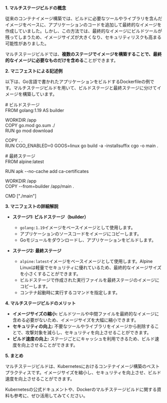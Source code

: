 **1\. マルチステージビルドの概念**

従来のコンテナイメージ構築では、ビルドに必要なツールやライブラリを含んだイメージをベースに、アプリケーションのコードを追加して最終的なイメージを作成していました。しかし、この方法では、最終的なイメージにビルドツールが残ってしまうため、イメージサイズが大きくなり、セキュリティリスクも高まる可能性がありました。

マルチステージビルドでは、**複数のステージでイメージを構築することで、最終的なイメージに必要なものだけを含める**ことができます。

**2\. マニフェストによる記述例**

以下は、Go言語で書かれたアプリケーションをビルドするDockerfileの例です。マルチステージビルドを用いて、ビルドステージと最終ステージに分けてイメージを構築しています。

\# ビルドステージ  
FROM golang:1.19 AS builder

WORKDIR /app  
COPY go.mod go.sum ./  
RUN go mod download

COPY . .  
RUN CGO\_ENABLED=0 GOOS=linux go build \-a \-installsuffix cgo \-o main .

\# 最終ステージ  
FROM alpine:latest

RUN apk \--no-cache add ca-certificates

WORKDIR /app  
COPY \--from=builder /app/main .

CMD \["./main"\]

**3\. マニフェストの詳細解説**

* **ステージ1: ビルドステージ（builder）**

  * `golang:1.19`イメージをベースイメージとして使用します。  
  * アプリケーションのソースコードをイメージにコピーします。  
  * Goモジュールをダウンロードし、アプリケーションをビルドします。  
* **ステージ2: 最終ステージ**

  * `alpine:latest`イメージをベースイメージとして使用します。Alpine Linuxは軽量でセキュリティに優れているため、最終的なイメージサイズを小さくすることができます。  
  * ビルドステージで作成された実行ファイルを最終ステージのイメージにコピーします。  
  * コンテナ起動時に実行するコマンドを指定します。

**4\. マルチステージビルドのメリット**

* **イメージサイズの縮小:** ビルドツールや中間ファイルを最終的なイメージに含める必要がないため、イメージサイズを大幅に縮小できます。  
* **セキュリティの向上:** 不要なツールやライブラリをイメージから削除することで、攻撃対象を減らし、セキュリティを向上させることができます。  
* **ビルド速度の向上:** ステージごとにキャッシュを利用できるため、ビルド速度を向上させることができます。

**5\. まとめ**

マルチステージビルドは、Kubernetesにおけるコンテナイメージ構築のベストプラクティスです。イメージサイズを縮小し、セキュリティを向上させ、ビルド速度を向上させることができます。

Kubernetesの公式ドキュメントや、Dockerのマルチステージビルドに関する資料も参考に、ぜひ活用してみてください。
